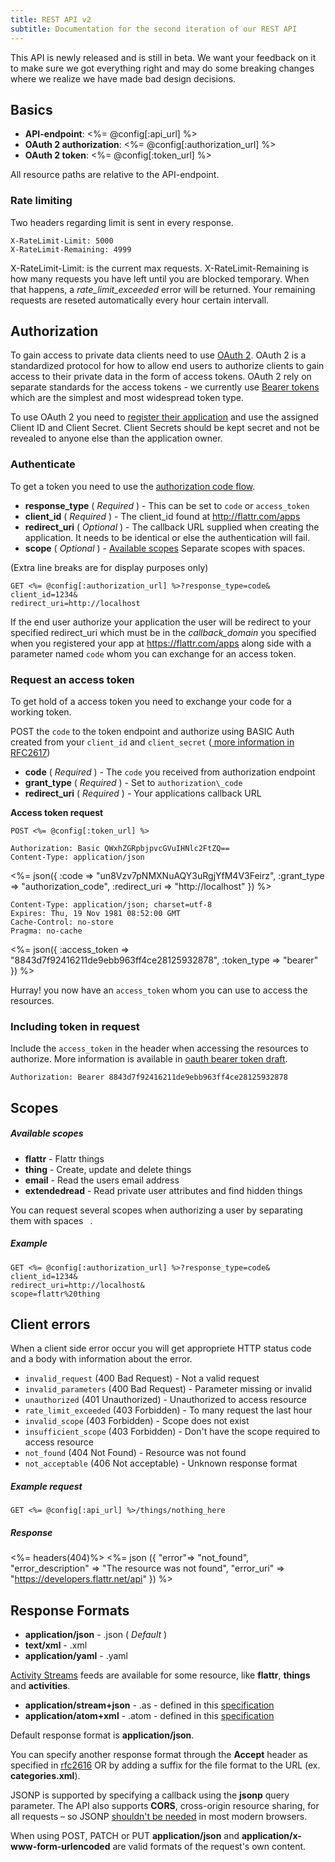 ```yaml
---
title: REST API v2
subtitle: Documentation for the second iteration of our REST API
---
```


This API is newly released and is still in beta. We want your feedback on it to make sure we got everything right and may do some breaking changes where we realize we have made bad design decisions.

## Basics

- **API-endpoint**: <%= @config[:api_url] %>
- **OAuth 2 authorization**: <%= @config[:authorization_url] %>
- **OAuth 2 token**: <%= @config[:token_url] %>

All resource paths are relative to the API-endpoint.

### Rate limiting

Two headers regarding limit is sent in every response.

    X-RateLimit-Limit: 5000
    X-RateLimit-Remaining: 4999

X-RateLimit-Limit: is the current max requests.
X-RateLimit-Remaining is how many requests you have left until you are blocked temporary. When that happens, a *rate_limit_exceeded* error will be returned. Your remaining requests are reseted automatically every hour certain intervall.

## Authorization

To gain access to private data clients need to use [OAuth 2](http://tools.ietf.org/html/draft-ietf-oauth-v2-21). OAuth 2 is a standardized protocol for how to allow end users to authorize clients to gain access to their private data in the form of access tokens. OAuth 2 rely on separate standards for the access tokens - we currently use [Bearer tokens](http://tools.ietf.org/html/draft-ietf-oauth-v2-bearer-08) which are the simplest and most widespread token type.

To use OAuth 2 you need to [register their application](http://flattr.com/apps) and use the assigned Client ID and Client Secret. Client Secrets should be kept secret and not be revealed to anyone else than the application owner.

### Authenticate

To get a token you need to use the [authorization code flow](http://tools.ietf.org/html/draft-ietf-oauth-v2-21#section-4.1).

- **response_type** ( _Required_ ) - This can be set to `code` or `access_token`
- **client_id** ( _Required_ ) - The client_id found at http://flattr.com/apps
- **redirect_uri** ( _Optional_ ) -  The callback URL supplied when creating
  the application. It needs to be identical or else the authentication
  will fail.
- **scope** ( _Optional_ ) - [Available scopes](#scopes) Separate
  scopes with spaces.

(Extra line breaks are for display purposes only)

    GET <%= @config[:authorization_url] %>?response_type=code&
    client_id=1234&
    redirect_uri=http://localhost

If the end user authorize your application the user will be redirect to
your specified redirect\_uri which must be in the *callback_domain* you
specified when you registered your app at https://flattr.com/apps along
side with a parameter named `code` whom you can exchange for an
access token.

### Request an access token

To get hold of a access token you need to exchange your code for a
working token.

POST the `code` to the token endpoint and authorize using BASIC Auth
created from your `client_id` and `client_secret`
([ more information in RFC2617](http://tools.ietf.org/html/rfc2617))

- __code__ ( _Required_ ) - The `code` you received from authorization endpoint 
- __grant_type__ ( _Required_ ) - Set to `authorization\_code`
- __redirect_uri__ ( _Required_ ) - Your applications callback URL

**Access token request**

    POST <%= @config[:token_url] %>

    Authorization: Basic QWxhZGRpbjpvcGVuIHNlc2FtZQ==
    Content-Type: application/json

<%= json({
  :code => "un8Vzv7pNMXNuAQY3uRgjYfM4V3Feirz",
  :grant_type => "authorization_code",
  :redirect_uri => "http://localhost"
}) %>

    Content-Type: application/json; charset=utf-8
    Expires: Thu, 19 Nov 1981 08:52:00 GMT
    Cache-Control: no-store
    Pragma: no-cache

<%= json({
  :access_token => "8843d7f92416211de9ebb963ff4ce28125932878",
  :token_type => "bearer"
}) %>

Hurray! you now have an `access_token` whom you can use to access the
resources.


### Including token in request

Include the `access_token` in the header when accessing the resources to
authorize. More information is available in [oauth bearer token
draft](http://tools.ietf.org/html/draft-ietf-oauth-v2-bearer-08).

    Authorization: Bearer 8843d7f92416211de9ebb963ff4ce28125932878

## Scopes

##### Available scopes

- **flattr** - Flattr things
- **thing** - Create, update and delete things
- **email** - Read the users email address
- **extendedread** - Read private user attributes and find hidden things

You can request several scopes when authorizing a user by separating
them with spaces ` `.

##### Example

```
GET <%= @config[:authorization_url] %>?response_type=code&
client_id=1234&
redirect_uri=http://localhost&
scope=flattr%20thing
```

## Client errors

When a client side error occur you will get appropriete HTTP status
code and a body with information about the error.

* `invalid_request` (400 Bad Request) - Not a valid request
* `invalid_parameters` (400 Bad Request) - Parameter missing or invalid
* `unauthorized` (401 Unauthorized) - Unauthorized to access resource
* `rate_limit_exceeded` (403 Forbidden) - To many request the last hour
* `invalid_scope` (403 Forbidden) - Scope does not exist
* `insufficient_scope` (403 Forbidden) - Don't have the scope required to access resource
* `not_found` (404 Not Found) - Resource was not found
* `not_acceptable` (406 Not acceptable) - Unknown response format


##### Example request

```
GET <%= @config[:api_url] %>/things/nothing_here
```


##### Response

<%= headers(404)%>
<%= json ({
    "error"=>  "not_found",
    "error_description" =>  "The resource was not found",
    "error_uri" => "https://developers.flattr.net/api"
}) %>

## Response Formats

- **application/json** - .json ( _Default_ )
- **text/xml** - .xml
- **application/yaml** - .yaml

[Activity Streams](http://activitystrea.ms/) feeds are available for some resource, like **flattr**, **things** and **activities**.

- **application/stream+json** - .as - defined in this [specification](http://activitystrea.ms/specs/json/1.0/)
- **application/atom+xml** - .atom - defined in this [specification](http://activitystrea.ms/specs/atom/1.0/)

Default response format is **application/json**.

You can specify another response format through the **Accept** header as
specified in
[rfc2616](http://www.w3.org/Protocols/rfc2616/rfc2616-sec14.html) OR by
adding a suffix for the file format to the URL (ex. **categories.xml**).

JSONP is supported by specifying a callback using the **jsonp** query parameter. The API also supports **CORS**, cross-origin resource sharing, for all requests – so JSONP [shouldn't be needed](http://caniuse.com/#search=cors) in most modern browsers.

When using POST, PATCH or PUT **application/json** and
**application/x-www-form-urlencoded** are valid formats of the request's own content.
